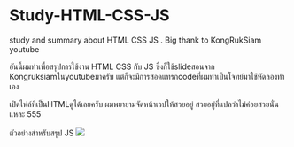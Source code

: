 # Study-HTML-CSS-JS
study and summary about HTML CSS JS . Big thank to KongRukSiam youtube

อันนี้ผมทำเพื่อสรุปการใช้งาน HTML CSS กับ JS ซึ่งก็ใช้slideสอนจาก Kongruksiamในyoutubeมาครับ
แต่ก็จะมีการสอดแทรกcodeที่ผมทำเป็นโจทย์มาใช้หัดลองทำเอง

เปิดไฟล์ที่เป็นHTMLดูได้เลยครับ ผมพยายามจัดหน้าเวปให้สวยอยู่ สวยอยู่ที่แปลว่าไม่ค่อยสวยนั่นแหละ 555

ตัวอย่างสำหรับสรุป JS
![](https://github.com/PaulpolS/Study-HTML-CSS-JS/blob/main/%E0%B8%81%E0%B8%B2%E0%B8%A3%E0%B8%9A%E0%B8%B1%E0%B8%99%E0%B8%97%E0%B8%B6%E0%B8%81%E0%B8%AB%E0%B8%99%E0%B9%89%E0%B8%B2%E0%B8%88%E0%B8%AD%202022-03-07%20%E0%B9%80%E0%B8%A7%E0%B8%A5%E0%B8%B2%2009.31.13.gif)
